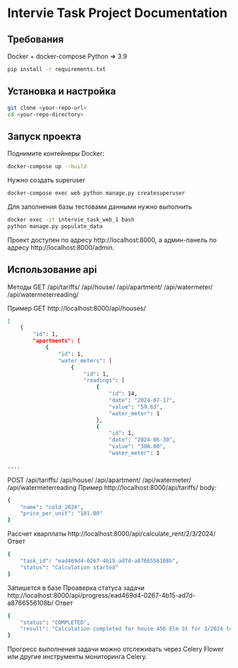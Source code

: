 # Intervie Task Project Documentation

## Требования
Docker + docker-compose
Python => 3.9
```sh
pip install -r requirements.txt
```
## Установка и настройка
```sh
git clone <your-repo-url>
cd <your-repo-directory>
```
## Запуск проекта
Поднимите контейнеры Docker:
```sh
docker-compose up --build
```
Нужно создать superuser
```sh
docker-compose exec web python manage.py createsuperuser
```
Для заполнения базы тестовами данными нужно выполнить
```sh
docker exec -it intervie_task_web_1 bash
python manage.py populate_data
```
Проект доступен по адресу http://localhost:8000, а админ-панель по адресу http://localhost:8000/admin.
## Использование api
Методы 
GET /api/tariffs/ /api/house/ /api/apartment/ /api/watermeter/ /api/watermeterreading/

Пример 
GET http://localhost:8000/api/houses/

```sh
[
    {
        "id": 1,
        "apartments": [
            {
                "id": 1,
                "water_meters": [
                    {
                        "id": 1,
                        "readings": [
                            {
                                "id": 14,
                                "date": "2024-07-17",
                                "value": "59.63",
                                "water_meter": 1
                            },
                            {
                                "id": 1,
                                "date": "2024-06-30",
                                "value": "300.00",
                                "water_meter": 1
                                
....
```

POST /api/tariffs/ /api/house/ /api/apartment/ /api/watermeter/ /api/watermeterreading
Пример
http://localhost:8000/api/tariffs/
body:
```sh
{
    "name": "cold_2024",
    "price_per_unit": "101.00"
}
```
Рассчет кварплаты
http://localhost:8000/api/calculate_rent/2/3/2024/
Ответ
```sh
{
    "task_id": "ead469d4-0267-4b15-ad7d-a8766556108b",
    "status": "Calculation started"
}
```
Запишется в базе 
Проаверка статуса задачи
http://localhost:8000/api/progress/ead469d4-0267-4b15-ad7d-a8766556108b/
Ответ
```sh
{
    "status": "COMPLETED",
    "result": "Calculation completed for house 456 Elm St for 3/2024 total_cost 13975.9500"
}
```
Прогресс выполнения задачи можно отслеживать через Celery Flower или другие инструменты мониторинга Celery.